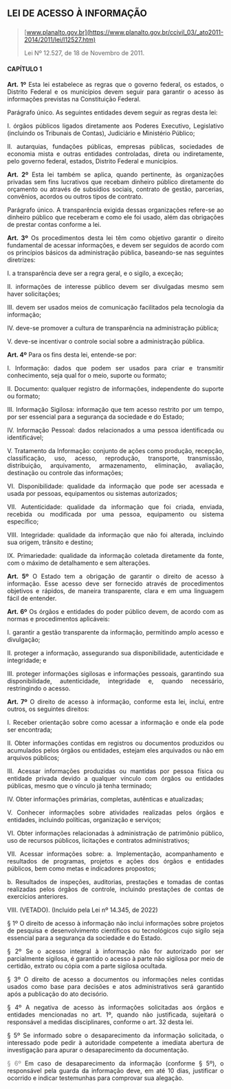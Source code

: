 <div align='justify'>

## LEI DE ACESSO À INFORMAÇÃO
### 

>[www.planalto.gov.br](https://www.planalto.gov.br/ccivil_03/_ato2011-2014/2011/lei/l12527.htm)
>
>Lei Nº 12.527, de 18 de Novembro de 2011.

#### CAPÍTULO 1

**Art. 1º** Esta lei estabelece as regras que o governo federal, os estados, o Distrito Federal e os municípios devem seguir para garantir o acesso às informações previstas na Constituição Federal.

Parágrafo único. As seguintes entidades devem seguir as regras desta lei:

I. órgãos públicos ligados diretamente aos Poderes Executivo, Legislativo (incluindo os Tribunais de Contas), Judiciário e Ministério Público;

II. autarquias, fundações públicas, empresas públicas, sociedades de economia mista e outras entidades controladas, direta ou indiretamente, pelo governo federal, estados, Distrito Federal e municípios.

**Art. 2º** Esta lei também se aplica, quando pertinente, às organizações privadas sem fins lucrativos que recebam dinheiro público diretamente do orçamento ou através de subsídios sociais, contrato de gestão, parcerias, convênios, acordos ou outros tipos de contrato.

Parágrafo único. A transparência exigida dessas organizações refere-se ao dinheiro público que receberam e como ele foi usado, além das obrigações de prestar contas conforme a lei.

**Art. 3º** Os procedimentos desta lei têm como objetivo garantir o direito fundamental de acessar informações, e devem ser seguidos de acordo com os princípios básicos da administração pública, baseando-se nas seguintes diretrizes:

I. a transparência deve ser a regra geral, e o sigilo, a exceção;

II. informações de interesse público devem ser divulgadas mesmo sem haver solicitações;

III. devem ser usados meios de comunicação facilitados pela tecnologia da informação;

IV. deve-se promover a cultura de transparência na administração pública;

V. deve-se incentivar o controle social sobre a administração pública.

**Art. 4º** Para os fins desta lei, entende-se por:

I. Informação: dados que podem ser usados para criar e transmitir conhecimento, seja qual for o meio, suporte ou formato;

II. Documento: qualquer registro de informações, independente do suporte ou formato;

III. Informação Sigilosa: informação que tem acesso restrito por um tempo, por ser essencial para a segurança da sociedade e do Estado;

IV. Informação Pessoal: dados relacionados a uma pessoa identificada ou identificável;

V. Tratamento da Informação: conjunto de ações como produção, recepção, classificação, uso, acesso, reprodução, transporte, transmissão, distribuição, arquivamento, armazenamento, eliminação, avaliação, destinação ou controle das informações;

VI. Disponibilidade: qualidade da informação que pode ser acessada e usada por pessoas, equipamentos ou sistemas autorizados;

VII. Autenticidade: qualidade da informação que foi criada, enviada, recebida ou modificada por uma pessoa, equipamento ou sistema específico;

VIII. Integridade: qualidade da informação que não foi alterada, incluindo sua origem, trânsito e destino;

IX. Primariedade: qualidade da informação coletada diretamente da fonte, com o máximo de detalhamento e sem alterações.

**Art. 5º** O Estado tem a obrigação de garantir o direito de acesso à informação. Esse acesso deve ser fornecido através de procedimentos objetivos e rápidos, de maneira transparente, clara e em uma linguagem fácil de entender.

**Art. 6º** Os órgãos e entidades do poder público devem, de acordo com as normas e procedimentos aplicáveis:

I. garantir a gestão transparente da informação, permitindo amplo acesso e divulgação;

II. proteger a informação, assegurando sua disponibilidade, autenticidade e integridade; e

III. proteger informações sigilosas e informações pessoais, garantindo sua disponibilidade, autenticidade, integridade e, quando necessário, restringindo o acesso.

**Art. 7º** O direito de acesso à informação, conforme esta lei, inclui, entre outros, os seguintes direitos:

I. Receber orientação sobre como acessar a informação e onde ela pode ser encontrada;

II. Obter informações contidas em registros ou documentos produzidos ou acumulados pelos órgãos ou entidades, estejam eles arquivados ou não em arquivos públicos;

III. Acessar informações produzidas ou mantidas por pessoa física ou entidade privada devido a qualquer vínculo com órgãos ou entidades públicas, mesmo que o vínculo já tenha terminado;

IV. Obter informações primárias, completas, autênticas e atualizadas;

V. Conhecer informações sobre atividades realizadas pelos órgãos e entidades, incluindo políticas, organização e serviços;

VI. Obter informações relacionadas à administração de patrimônio público, uso de recursos públicos, licitações e contratos administrativos;

VII. Acessar informações sobre:
   a. Implementação, acompanhamento e resultados de programas, projetos e ações dos órgãos e entidades públicos, bem como metas e indicadores propostos;

   b. Resultados de inspeções, auditorias, prestações e tomadas de contas realizadas pelos órgãos de controle, incluindo prestações de contas de exercícios anteriores.

VIII. (VETADO). (Incluído pela Lei nº 14.345, de 2022)

§ 1º O direito de acesso à informação não inclui informações sobre projetos de pesquisa e desenvolvimento científicos ou tecnológicos cujo sigilo seja essencial para a segurança da sociedade e do Estado.

§ 2º Se o acesso integral à informação não for autorizado por ser parcialmente sigilosa, é garantido o acesso à parte não sigilosa por meio de certidão, extrato ou cópia com a parte sigilosa ocultada.

§ 3º O direito de acesso a documentos ou informações neles contidas usados como base para decisões e atos administrativos será garantido após a publicação do ato decisório.

§ 4º A negativa de acesso às informações solicitadas aos órgãos e entidades mencionadas no art. 1º, quando não justificada, sujeitará o responsável a medidas disciplinares, conforme o art. 32 desta lei.

§ 5º Se informado sobre o desaparecimento da informação solicitada, o interessado pode pedir à autoridade competente a imediata abertura de investigação para apurar o desaparecimento da documentação.

<font color="gray">§ 6º</font> Em caso de desaparecimento da informação (conforme § 5º), o responsável pela guarda da informação deve, em até 10 dias, justificar o ocorrido e indicar testemunhas para comprovar sua alegação.
</div>